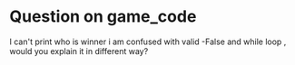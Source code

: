 # Question on game_code
I can't print who is winner
i am confused with valid -False and while loop , would you explain it in different way?

